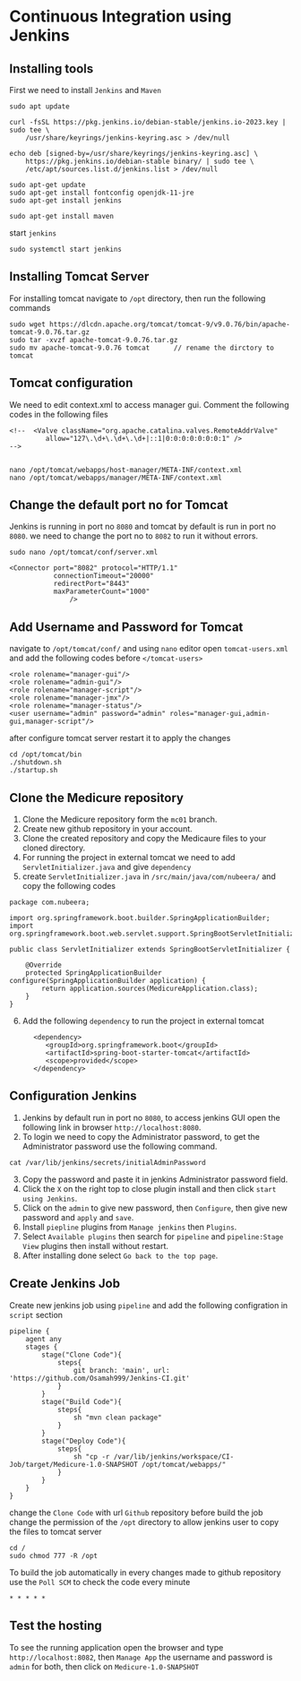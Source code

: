 # Continuous Integration using Jenkins

## Installing tools
First we need to install `Jenkins` and `Maven`
```
sudo apt update

curl -fsSL https://pkg.jenkins.io/debian-stable/jenkins.io-2023.key | sudo tee \
    /usr/share/keyrings/jenkins-keyring.asc > /dev/null

echo deb [signed-by=/usr/share/keyrings/jenkins-keyring.asc] \
    https://pkg.jenkins.io/debian-stable binary/ | sudo tee \
    /etc/apt/sources.list.d/jenkins.list > /dev/null

sudo apt-get update
sudo apt-get install fontconfig openjdk-11-jre
sudo apt-get install jenkins

sudo apt-get install maven
```
start `jenkins`
```
sudo systemctl start jenkins
```

## Installing Tomcat Server
For installing tomcat navigate to `/opt` directory, then run the following commands
```
sudo wget https://dlcdn.apache.org/tomcat/tomcat-9/v9.0.76/bin/apache-tomcat-9.0.76.tar.gz
sudo tar -xvzf apache-tomcat-9.0.76.tar.gz
sudo mv apache-tomcat-9.0.76 tomcat      // rename the dirctory to tomcat
```

## Tomcat configuration
We need to edit context.xml to access manager gui. Comment the following codes in the following files
```
<!--  <Valve className="org.apache.catalina.valves.RemoteAddrValve"
         allow="127\.\d+\.\d+\.\d+|::1|0:0:0:0:0:0:0:1" />
-->


nano /opt/tomcat/webapps/host-manager/META-INF/context.xml
nano /opt/tomcat/webapps/manager/META-INF/context.xml

```

## Change the default port no for Tomcat
Jenkins is running in port no `8080` and tomcat by default is run in port no `8080`. we need to change the port no to `8082` to run it without errors.
```
sudo nano /opt/tomcat/conf/server.xml

<Connector port="8082" protocol="HTTP/1.1"
           connectionTimeout="20000"
           redirectPort="8443"
           maxParameterCount="1000"
               />
```

## Add Username and Password for Tomcat
navigate to `/opt/tomcat/conf/` and using `nano` editor open `tomcat-users.xml` and add the following codes before `</tomcat-users>`
```
<role rolename="manager-gui"/>
<role rolename="admin-gui"/>
<role rolename="manager-script"/>
<role rolename="manager-jmx"/>
<role rolename="manager-status"/>
<user username="admin" password="admin" roles="manager-gui,admin-gui,manager-script"/>
```
after configure tomcat server restart it to apply the changes
```
cd /opt/tomcat/bin
./shutdown.sh
./startup.sh
```

## Clone the Medicure repository
1. Clone the Medicure repository form the `mc01` branch.
2. Create new github repository in your account. 
3. Clone the created repository and copy the Medicaure files to your cloned directory.
4. For running the project in external tomcat we need to add `ServletInitializer.java` and give `dependency`
5. create `ServletInitializer.java` in `/src/main/java/com/nubeera/` and copy the following codes
```
package com.nubeera;

import org.springframework.boot.builder.SpringApplicationBuilder;
import org.springframework.boot.web.servlet.support.SpringBootServletInitializer;

public class ServletInitializer extends SpringBootServletInitializer {
  
    @Override
    protected SpringApplicationBuilder configure(SpringApplicationBuilder application) {
        return application.sources(MedicureApplication.class);
    }
}
```
6. Add the following `dependency` to run the project in external tomcat 
```
      <dependency>
         <groupId>org.springframework.boot</groupId>
         <artifactId>spring-boot-starter-tomcat</artifactId>
         <scope>provided</scope>
      </dependency>
```

## Configuration Jenkins
1. Jenkins by default run in port no `8080`, to access jenkins GUI open the following link in browser `http://localhost:8080`.
2. To login we need to copy the Administrator password, to get the Administrator password use the following command.
```
cat /var/lib/jenkins/secrets/initialAdminPassword
```
3. Copy the password and paste it in jenkins Administrator password field.
4. Click the `X` on the right top to close plugin install and then click `start using Jenkins`.
5. Click on the `admin` to give new password, then `Configure`, then give new password and `apply` and `save`.
6. Install `piepline` plugins from `Manage jenkins` then `Plugins`.  
7. Select `Available plugins` then search for `pipeline` and `pipeline:Stage View` plugins then install without restart.
8. After installing done select `Go back to the top page`.

## Create Jenkins Job
Create new jenkins job using `pipeline` and add the following configration in `script` section
```
pipeline {
    agent any
    stages {
        stage("Clone Code"){
            steps{
                git branch: 'main', url: 'https://github.com/Osamah999/Jenkins-CI.git'
            }
        }
        stage("Build Code"){
            steps{
                sh "mvn clean package"
            }
        }
        stage("Deploy Code"){
            steps{
                sh "cp -r /var/lib/jenkins/workspace/CI-Job/target/Medicure-1.0-SNAPSHOT /opt/tomcat/webapps/"
            }
        }
    }
}
```
change the `Clone Code` with url `Github` repository
before build the job change the permission of the `/opt` directory to allow jenkins user to copy the files to tomcat server
```
cd /
sudo chmod 777 -R /opt
```
To build the job automatically in every changes made to github repository use the `Poll SCM` to check the code every minute
```
* * * * *
```
## Test the hosting
To see the running application open the browser and type `http://localhost:8082`, then `Manage App` the username and password is `admin` for both, then click on `Medicure-1.0-SNAPSHOT`
